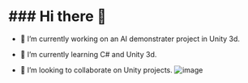 <h1> ### Hi there 👋 </h1>


- 🔭 I’m currently working on an AI demonstrater project in Unity 3d. 

- 🌱 I’m currently learning C# and Unity 3d. 

- 👯 I’m looking to collaborate on Unity projects.
![image](https://www.codewars.com/users/JimmyBoon/badges/micro)
  <!--
**JimmyBoon/JimmyBoon** is a ✨ _special_ ✨ repository because its `README.md` (this file) appears on your GitHub profile.

Here are some ideas to get you started:

- 🔭 I’m currently working on an AI demonstrater project in Unity 3d. 

- 🌱 I’m currently learning C# and Unity 3d. Also studying Engineering and Mathematics. 

- 👯 I’m looking to collaborate on Unity projects.

- 

-->
